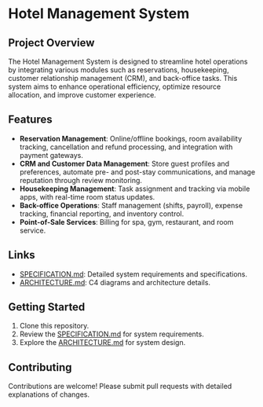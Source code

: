 # Hotel Management System

## Project Overview
The Hotel Management System is designed to streamline hotel operations by integrating various modules such as reservations, housekeeping, customer relationship management (CRM), and back-office tasks. This system aims to enhance operational efficiency, optimize resource allocation, and improve customer experience.

## Features
- **Reservation Management**: Online/offline bookings, room availability tracking, cancellation and refund processing, and integration with payment gateways.
- **CRM and Customer Data Management**: Store guest profiles and preferences, automate pre- and post-stay communications, and manage reputation through review monitoring.
- **Housekeeping Management**: Task assignment and tracking via mobile apps, with real-time room status updates.
- **Back-office Operations**: Staff management (shifts, payroll), expense tracking, financial reporting, and inventory control.
- **Point-of-Sale Services**: Billing for spa, gym, restaurant, and room service.

## Links
- [SPECIFICATION.md](SPECIFICATION.md): Detailed system requirements and specifications.
- [ARCHITECTURE.md](ARCHITECTURE.md): C4 diagrams and architecture details.

## Getting Started
1. Clone this repository.
2. Review the [SPECIFICATION.md](SPECIFICATION.md) for system requirements.
3. Explore the [ARCHITECTURE.md](ARCHITECTURE.md) for system design.

## Contributing
Contributions are welcome! Please submit pull requests with detailed explanations of changes.


